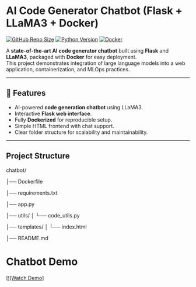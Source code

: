 #  AI Code Generator Chatbot (Flask + LLaMA3 + Docker)

[![GitHub Repo Size](https://img.shields.io/github/repo-size/sanika-cs/AI-Code-Generator-Chatbot)](https://github.com/sanika-cs/AI-Code-Generator-Chatbot)
[![Python Version](https://img.shields.io/badge/python-3.12-slim)](https://www.python.org/)
[![Docker](https://img.shields.io/badge/Docker-Yes-green)](https://www.docker.com/)

A **state-of-the-art AI code generator chatbot** built using **Flask** and **LLaMA3**, packaged with **Docker** for easy deployment.  
This project demonstrates integration of large language models into a web application, containerization, and MLOps practices.

---

## 🔹 Features
- AI-powered **code generation chatbot** using LLaMA3.
- Interactive **Flask web interface**.
- Fully **Dockerized** for reproducible setup.
- Simple HTML frontend with chat support.
- Clear folder structure for scalability and maintainability.

---

##  Project Structure
chatbot/

│── Dockerfile

│── requirements.txt

│── app.py

│── utils/
│   └── code_utils.py

│── templates/
│   └── index.html

│── README.md

# Chatbot Demo

[[![Watch Demo]](https://github.com/sanika-cs/AI-Code-Generator-Chatbot/blob/main/Screen%20Recording%202025-08-21%20085944.mp4)



